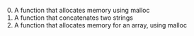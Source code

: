 0. A function that allocates memory using malloc
1. A function that concatenates two strings
2. A function that allocates memory for an array, using malloc
